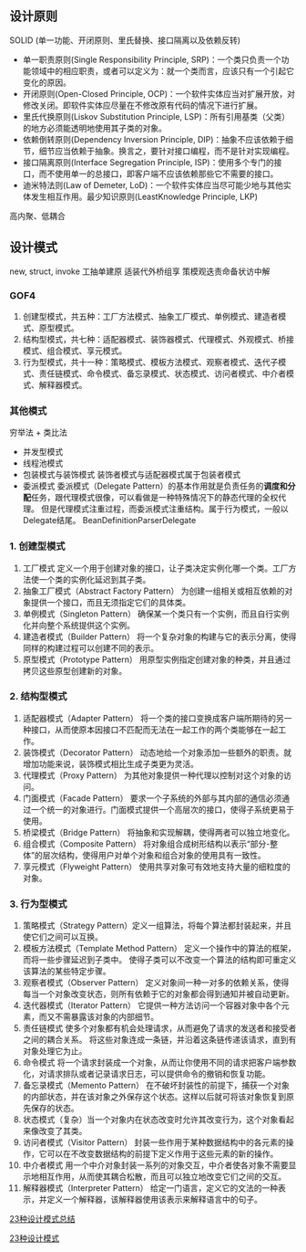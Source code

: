 ## 设计原则
SOLID (单一功能、开闭原则、里氏替换、接口隔离以及依赖反转)
* 单一职责原则(Single Responsibility Principle, SRP)：一个类只负责一个功能领域中的相应职责，或者可以定义为：就一个类而言，应该只有一个引起它变化的原因。
* 开闭原则(Open-Closed Principle, OCP)：一个软件实体应当对扩展开放，对修改关闭。即软件实体应尽量在不修改原有代码的情况下进行扩展。
* 里氏代换原则(Liskov Substitution Principle, LSP)：所有引用基类（父类）的地方必须能透明地使用其子类的对象。
* 依赖倒转原则(Dependency Inversion  Principle, DIP)：抽象不应该依赖于细节，细节应当依赖于抽象。换言之，要针对接口编程，而不是针对实现编程。
* 接口隔离原则(Interface  Segregation Principle, ISP)：使用多个专门的接口，而不使用单一的总接口，即客户端不应该依赖那些它不需要的接口。
* 迪米特法则(Law of  Demeter, LoD)：一个软件实体应当尽可能少地与其他实体发生相互作用。最少知识原则(LeastKnowledge Principle, LKP)

高内聚、低耦合

## 设计模式
new, struct, invoke
工抽单建原 适装代外桥组享 策模观迭责命备状访中解
### GOF4
1. 创建型模式，共五种：工厂方法模式、抽象工厂模式、单例模式、建造者模式、原型模式。
2. 结构型模式，共七种：适配器模式、装饰器模式、代理模式、外观模式、桥接模式、组合模式、享元模式。
3. 行为型模式，共十一种：策略模式、模板方法模式、观察者模式、迭代子模式、责任链模式、命令模式、备忘录模式、状态模式、访问者模式、中介者模式、解释器模式。

### 其他模式
穷举法 + 类比法
* 并发型模式
* 线程池模式
* 包装模式与装饰模式 装饰者模式与适配器模式属于包装者模式
* 委派模式
委派模式（Delegate Pattern）的基本作用就是负责任务的**调度和分配**任务，跟代理模式很像，可以看做是一种特殊情况下的静态代理的全权代理。
但是代理模式注重过程，而委派模式注重结构。属于行为模式，一般以Delegate结尾。
BeanDefinitionParserDelegate

### 1. 创建型模式
1. 工厂模式 定义一个用于创建对象的接口，让子类决定实例化哪一个类。工厂方法使一个类的实例化延迟到其子类。
2. 抽象工厂模式（Abstract Factory Pattern） 为创建一组相关或相互依赖的对象提供一个接口，而且无须指定它们的具体类。
3. 单例模式（Singleton Pattern） 确保某一个类只有一个实例，而且自行实例化并向整个系统提供这个实例。
4. 建造者模式（Builder Pattern） 将一个复杂对象的构建与它的表示分离，使得同样的构建过程可以创建不同的表示。
5. 原型模式（Prototype Pattern） 用原型实例指定创建对象的种类，并且通过拷贝这些原型创建新的对象。

### 2. 结构型模式
1. 适配器模式（Adapter Pattern） 将一个类的接口变换成客户端所期待的另一种接口，从而使原本因接口不匹配而无法在一起工作的两个类能够在一起工作。
2. 装饰模式（Decorator Pattern） 动态地给一个对象添加一些额外的职责。就增加功能来说，装饰模式相比生成子类更为灵活。
3. 代理模式（Proxy Pattern） 为其他对象提供一种代理以控制对这个对象的访问。
4. 门面模式（Facade Pattern） 要求一个子系统的外部与其内部的通信必须通过一个统一的对象进行。门面模式提供一个高层次的接口，使得子系统更易于使用。
5. 桥梁模式（Bridge Pattern） 将抽象和实现解耦，使得两者可以独立地变化。
6. 组合模式（Composite Pattern） 将对象组合成树形结构以表示“部分-整体”的层次结构，使得用户对单个对象和组合对象的使用具有一致性。
7. 享元模式（Flyweight Pattern） 使用共享对象可有效地支持大量的细粒度的对象。

### 3. 行为型模式
1. 策略模式（Strategy Pattern）定义一组算法，将每个算法都封装起来，并且使它们之间可以互换。
2. 模板方法模式（Template Method Pattern） 定义一个操作中的算法的框架，而将一些步骤延迟到子类中。
   使得子类可以不改变一个算法的结构即可重定义该算法的某些特定步骤。
3. 观察者模式（Observer Pattern） 定义对象间一种一对多的依赖关系，使得每当一个对象改变状态，则所有依赖于它的对象都会得到通知并被自动更新。
4. 迭代器模式（Iterator Pattern） 它提供一种方法访问一个容器对象中各个元素，而又不需暴露该对象的内部细节。
5. 责任链模式 使多个对象都有机会处理请求，从而避免了请求的发送者和接受者之间的耦合关系。
   将这些对象连成一条链，并沿着这条链传递该请求，直到有对象处理它为止。
6. 命令模式 将一个请求封装成一个对象，从而让你使用不同的请求把客户端参数化，对请求排队或者记录请求日志，可以提供命令的撤销和恢复功能。
7. 备忘录模式（Memento Pattern） 在不破坏封装性的前提下，捕获一个对象的内部状态，并在该对象之外保存这个状态。这样以后就可将该对象恢复到原先保存的状态。
8. 状态模式（复杂）当一个对象内在状态改变时允许其改变行为，这个对象看起来像改变了其类。
9. 访问者模式（Visitor Pattern） 封装一些作用于某种数据结构中的各元素的操作，它可以在不改变数据结构的前提下定义作用于这些元素的新的操作。
10. 中介者模式 用一个中介对象封装一系列的对象交互，中介者使各对象不需要显示地相互作用，从而使其耦合松散，而且可以独立地改变它们之间的交互。
11. 解释器模式（Interpreter Pattern） 给定一门语言，定义它的文法的一种表示，并定义一个解释器，该解释器使用该表示来解释语言中的句子。

 
[23种设计模式总结](https://www.cnblogs.com/tongkey/p/7170826.html) 

[23种设计模式](http://www.cnblogs.com/beijiguangyong/archive/2010/11/15/2302807.html)